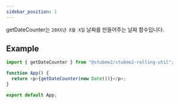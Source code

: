 ```yaml
---
sidebar_position: 1
---
```


getDateCounter는 `20XX년 X월 X일` 날짜를 만들어주는 날짜 함수입니다.

## Example

```typescript
import { getDateCounter } from "@stubee2/stubee2-rolling-util";

function App() {
  return <p>{getDateCounter(new Date())}</p>;
}

export default App;
```

